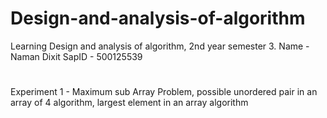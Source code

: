 # Design-and-analysis-of-algorithm
Learning Design and analysis of algorithm, 2nd year semester 3. Name - Naman Dixit SapID - 500125539
#
Experiment 1 - Maximum sub Array Problem, possible unordered pair in an array of 4 algorithm, largest element in an array algorithm
